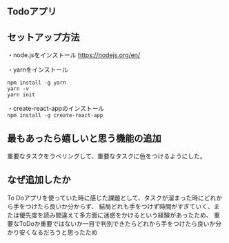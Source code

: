 ## Todoアプリ

## セットアップ方法

・node.jsをインストール
https://nodejs.org/en/

・yarnをインストール  
```
npm install -g yarn  
yarn -v  
yarn init
```  

・create-react-appのインストール  
`npm install -g create-react-app`

## 最もあったら嬉しいと思う機能の追加  
重要なタスクをラベリングして、重要なタスクに色をつけるようにした。

## なぜ追加したか    
To Doアプリを使っていた時に感じた課題として、タスクが溜まった時にどれから手をつけたら良いか分からず、
結局どれも手をつけず時間がすぎていく、または優先度を読み間違えて多方面に迷惑をかけるという経験があったため、
重要なToDoか重要ではないか一目で判別できたらどれから手をつけたら良いか分かり安くなるだろうと思ったため

